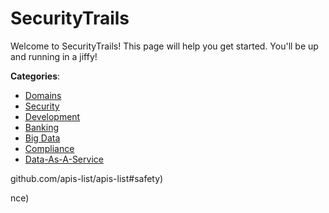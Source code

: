 # SecurityTrails


Welcome to SecurityTrails! This page will help you get started. You'll be up and running in a jiffy!



**Categories**:
- [Domains](https://github.com/apis-list/apis-list#domains)
- [Security](https://github.com/apis-list/apis-list#security)
- [Development](https://github.com/apis-list/apis-list#development)
- [Banking](https://github.com/apis-list/apis-list#banking)
- [Big Data](https://github.com/apis-list/apis-list#big-data)
- [Compliance](https://github.com/apis-list/apis-list#compliance)
- [Data-As-A-Service](https://github.com/apis-list/apis-list#data-as-a-service)



github.com/apis-list/apis-list#safety)



nce)



